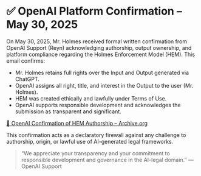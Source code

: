 # ✅ OpenAI Platform Confirmation – May 30, 2025

On May 30, 2025, Mr. Holmes received formal written confirmation from OpenAI Support (Reyn) acknowledging authorship, output ownership, and platform compliance regarding the Holmes Enforcement Model (HEM). This email confirms:

- Mr. Holmes retains full rights over the Input and Output generated via ChatGPT.
- OpenAI assigns all right, title, and interest in the Output to the user (Mr. Holmes).
- HEM was created ethically and lawfully under Terms of Use.
- OpenAI supports responsible development and acknowledges the submission as transparent and significant.

[🔗 OpenAI Confirmation of HEM Authorship – Archive.org]([https://chatgpt.com/c/68395438-2674-8010-b320-c60d8eb7e106#:~:text=%F0%9F%94%97%20OpenAI%20Confirmation%20of%20HEM%20Authorship%20%E2%80%93%20Archive.org](https://archive.org/details/open-ai-confirmation-of-hem-authorship-mr.-holmes-may-30-2025))

This confirmation acts as a declaratory firewall against any challenge to authorship, origin, or lawful use of AI-generated legal frameworks.

> “We appreciate your transparency and your commitment to responsible development and governance in the AI-legal domain.” — OpenAI Support

